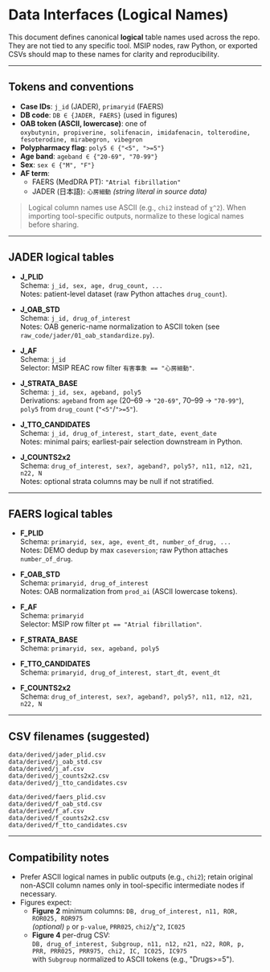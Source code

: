 # Data Interfaces (Logical Names)

This document defines canonical **logical** table names used across the repo.
They are not tied to any specific tool. MSIP nodes, raw Python, or exported CSVs
should map to these names for clarity and reproducibility.

---

## Tokens and conventions

- **Case IDs**: `j_id` (JADER), `primaryid` (FAERS)
- **DB code**: `DB ∈ {JADER, FAERS}` (used in figures)
- **OAB token (ASCII, lowercase)**: one of  
  `oxybutynin, propiverine, solifenacin, imidafenacin, tolterodine, fesoterodine, mirabegron, vibegron`
- **Polypharmacy flag**: `poly5 ∈ {"<5", ">=5"}`
- **Age band**: `ageband ∈ {"20-69", "70-99"}`
- **Sex**: `sex ∈ {"M", "F"}`
- **AF term**:
  - FAERS (MedDRA PT): `"Atrial fibrillation"`
  - JADER (日本語): `心房細動`  *(string literal in source data)*

> Logical column names use ASCII (e.g., `chi2` instead of `χ^2`). When importing
> tool-specific outputs, normalize to these logical names before sharing.

---

## JADER logical tables

- **J_PLID**  
  Schema: `j_id, sex, age, drug_count, ...`  
  Notes: patient-level dataset (raw Python attaches `drug_count`).

- **J_OAB_STD**  
  Schema: `j_id, drug_of_interest`  
  Notes: OAB generic-name normalization to ASCII token (see `raw_code/jader/01_oab_standardize.py`).

- **J_AF**  
  Schema: `j_id`  
  Selector: MSIP REAC row filter `有害事象 == "心房細動"`.

- **J_STRATA_BASE**  
  Schema: `j_id, sex, ageband, poly5`  
  Derivations: `ageband` from `age` (20–69 → `"20-69"`, 70–99 → `"70-99"`), `poly5` from `drug_count` (`"<5"`/`">=5"`).

- **J_TTO_CANDIDATES**  
  Schema: `j_id, drug_of_interest, start_date, event_date`  
  Notes: minimal pairs; earliest-pair selection downstream in Python.

- **J_COUNTS2x2**  
  Schema: `drug_of_interest, sex?, ageband?, poly5?, n11, n12, n21, n22, N`  
  Notes: optional strata columns may be null if not stratified.

---

## FAERS logical tables

- **F_PLID**  
  Schema: `primaryid, sex, age, event_dt, number_of_drug, ...`  
  Notes: DEMO dedup by max `caseversion`; raw Python attaches `number_of_drug`.

- **F_OAB_STD**  
  Schema: `primaryid, drug_of_interest`  
  Notes: OAB normalization from `prod_ai` (ASCII lowercase tokens).

- **F_AF**  
  Schema: `primaryid`  
  Selector: MSIP row filter `pt == "Atrial fibrillation"`.

- **F_STRATA_BASE**  
  Schema: `primaryid, sex, ageband, poly5`

- **F_TTO_CANDIDATES**  
  Schema: `primaryid, drug_of_interest, start_dt, event_dt`

- **F_COUNTS2x2**  
  Schema: `drug_of_interest, sex?, ageband?, poly5?, n11, n12, n21, n22, N`

---

## CSV filenames (suggested)

```
data/derived/jader_plid.csv
data/derived/j_oab_std.csv
data/derived/j_af.csv
data/derived/j_counts2x2.csv
data/derived/j_tto_candidates.csv

data/derived/faers_plid.csv
data/derived/f_oab_std.csv
data/derived/f_af.csv
data/derived/f_counts2x2.csv
data/derived/f_tto_candidates.csv
```

---

## Compatibility notes

- Prefer ASCII logical names in public outputs (e.g., `chi2`); retain original
  non-ASCII column names only in tool-specific intermediate nodes if necessary.
- Figures expect:
  - **Figure 2** minimum columns: `DB, drug_of_interest, n11, ROR, ROR025, ROR975`  
    *(optional)* `p` or `p-value`, `PRR025`, `chi2`/`χ^2`, `IC025`
  - **Figure 4** per-drug CSV:  
    `DB, drug_of_interest, Subgroup, n11, n12, n21, n22, ROR, p, PRR, PRR025, PRR975, chi2, IC, IC025, IC975`  
    with `Subgroup` normalized to ASCII tokens (e.g., "Drugs>=5").
